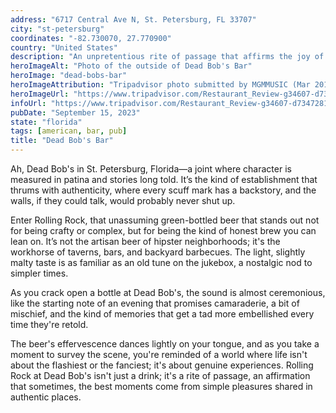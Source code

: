 ```yaml
---
address: "6717 Central Ave N, St. Petersburg, FL 33707"
city: "st-petersburg"
coordinates: "-82.730070, 27.770900"
country: "United States"
description: "An unpretentious rite of passage that affirms the joy of camaraderie"
heroImageAlt: "Photo of the outside of Dead Bob's Bar"
heroImage: "dead-bobs-bar"
heroImageAttribution: "Tripadvisor photo submitted by MGMMUSIC (Mar 2016)"
heroImageUrl: "https://www.tripadvisor.com/Restaurant_Review-g34607-d7347281-Reviews-Dead_Bob_s-St_Petersburg_Florida.html#photos;aggregationId=101&albumid=101&filter=7&ff=180385317"
infoUrl: "https://www.tripadvisor.com/Restaurant_Review-g34607-d7347281-Reviews-Dead_Bob_s-St_Petersburg_Florida.html"
pubDate: "September 15, 2023"
state: "florida"
tags: [american, bar, pub]
title: "Dead Bob's Bar"
---
```


Ah, Dead Bob's in St. Petersburg, Florida—a joint where character is measured in patina and stories long told. It’s the kind of establishment that thrums with authenticity, where every scuff mark has a backstory, and the walls, if they could talk, would probably never shut up.

Enter Rolling Rock, that unassuming green-bottled beer that stands out not for being crafty or complex, but for being the kind of honest brew you can lean on. It’s not the artisan beer of hipster neighborhoods; it's the workhorse of taverns, bars, and backyard barbecues. The light, slightly malty taste is as familiar as an old tune on the jukebox, a nostalgic nod to simpler times.

As you crack open a bottle at Dead Bob's, the sound is almost ceremonious, like the starting note of an evening that promises camaraderie, a bit of mischief, and the kind of memories that get a tad more embellished every time they're retold.

The beer's effervescence dances lightly on your tongue, and as you take a moment to survey the scene, you're reminded of a world where life isn't about the flashiest or the fanciest; it's about genuine experiences. Rolling Rock at Dead Bob's isn't just a drink; it's a rite of passage, an affirmation that sometimes, the best moments come from simple pleasures shared in authentic places.
